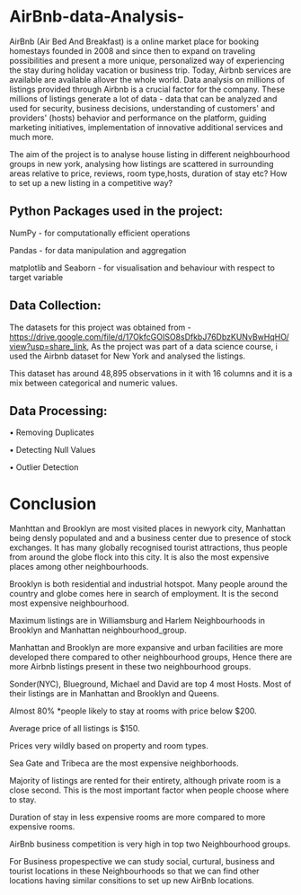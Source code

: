 # AirBnb-data-Analysis-

AirBnb (Air Bed And Breakfast) is a online market place for booking homestays founded in 2008 and since then to expand on traveling possibilities and present a more unique, personalized way of experiencing the stay during holiday vacation or business trip. Today, Airbnb services are available are available allover the whole world. Data analysis on millions of listings provided through Airbnb is a crucial factor for the company. These millions of listings generate a lot of data - data that can be analyzed and used for security, business decisions, understanding of customers' and providers' (hosts) behavior and performance on the platform, guiding marketing initiatives, implementation of innovative additional services and much more.

The aim of the project is to analyse house listing in different neighbourhood groups in new york, analysing how listings are scattered in surrounding areas relative to price, reviews, room type,hosts, duration of stay etc? How to set up a new listing in a competitive way?

Python Packages used in the project:
------------
NumPy - for computationally efficient operations

Pandas - for data manipulation and aggregation

matplotlib and Seaborn - for visualisation and behaviour with respect to target variable




Data Collection:
------
The datasets for this project was obtained from - https://drive.google.com/file/d/17OkfcGOISO8sDfkbJ76DbzKUNvBwHqHO/view?usp=share_link,  As the project was part of a data science course, i used the Airbnb dataset for New York and analysed the listings.

This dataset has around 48,895 observations in it with 16 columns and it is a mix between categorical and numeric values.

Data Processing:
-------------
• Removing Duplicates

• Detecting Null Values

• Outlier Detection

# **Conclusion**


Manhttan and Brooklyn are most visited places in newyork city, Manhattan being densly populated and and a business center due to presence of stock exchanges. It has many globally recognised tourist attractions, thus people from around the globe flock into this city. It is also the most expensive places among other neighbourhoods.

Brooklyn is both residential and industrial hotspot. Many people around the country and globe comes here in search of employment. It is the second most expensive neighbourhood.

Maximum listings are in Williamsburg and Harlem Neighbourhoods in Brooklyn and Manhattan neighbourhood_group.

Manhattan and Brooklyn are more expansive and urban facilities are more developed there compared to other neighbourhood groups, Hence there are more Airbnb listings present in these two neighbourhood groups.

Sonder(NYC), Blueground, Michael and David are top 4 most Hosts. Most of their listings are in Manhattan and Brooklyn and Queens.

Almost 80% *people likely to stay at rooms with price below $200.

Average price of all listings is $150.

Prices very wildly based on property and room types.

Sea Gate and Tribeca are the most expensive neighborhoods.

Majority of listings are rented for their entirety, although private room is a close second. This is the most important factor when people choose where to stay.

Duration of stay in less expensive rooms are more compared to more expensive rooms.

AirBnb business competition is very high in top two Neighbourhood groups.

For Business propespective we can study social, curtural, business and tourist locations in these Neighbourhoods so that we can find other locations having similar consitions to set up new AirBnb locations.
